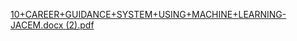 
[10+CAREER+GUIDANCE+SYSTEM+USING+MACHINE+LEARNING-JACEM.docx (2).pdf](https://github.com/user-attachments/files/16115857/10%2BCAREER%2BGUIDANCE%2BSYSTEM%2BUSING%2BMACHINE%2BLEARNING-JACEM.docx.2.pdf)

